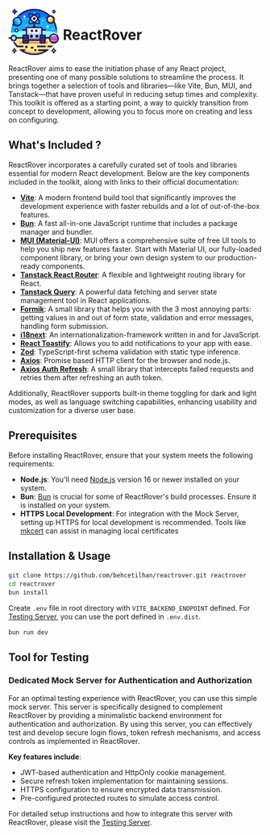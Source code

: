 

<div style="display: flex; gap: 8px">
 <img src="/public/rrLogo.png" alt="ReactRover Logo" width=100>

# ReactRover
</div>

ReactRover aims to ease the initiation phase of any React project, presenting one of many possible solutions to streamline the process. It brings together a selection of tools and libraries—like Vite, Bun, MUI, and Tanstack—that have proven useful in reducing setup times and complexity. This toolkit is offered as a starting point, a way to quickly transition from concept to development, allowing you to focus more on creating and less on configuring.


## What's Included ?

ReactRover incorporates a carefully curated set of tools and libraries essential for modern React development. Below are the key components included in the toolkit, along with links to their official documentation:

- **[Vite](https://vitejs.dev/)**: A modern frontend build tool that significantly improves the development experience with faster rebuilds and a lot of out-of-the-box features.
- **[Bun](https://bun.sh/)**: A fast all-in-one JavaScript runtime that includes a package manager and bundler.
- **[MUI (Material-UI)](https://mui.com/)**: MUI offers a comprehensive suite of free UI tools to help you ship new features faster. Start with Material UI, our fully-loaded component library, or bring your own design system to our production-ready components.
- **[Tanstack React Router](https://tanstack.com/router/latest)**: A flexible and lightweight routing library for React.
- **[Tanstack Query](https://tanstack.com/query/latest)**: A powerful data fetching and server state management tool in React applications.
- **[Formik](https://formik.org/)**: A small library that helps you with the 3 most annoying parts: getting values in and out of form state, validation and error messages, handling form submission.
- **[i18next](https://www.i18next.com/)**: An internationalization-framework written in and for JavaScript.
- **[React Toastify](https://fkhadra.github.io/react-toastify/)**: Allows you to add notifications to your app with ease.
- **[Zod](https://zod.dev/)**: TypeScript-first schema validation with static type inference.
- **[Axios](https://axios-http.com/)**: Promise based HTTP client for the browser and node.js.
- **[Axios Auth Refresh](https://www.npmjs.com/package/axios-auth-refresh)**: A small library that intercepts failed requests and retries them after refreshing an auth token.


Additionally, ReactRover supports built-in theme toggling for dark and light modes, as well as language switching capabilities, enhancing usability and customization for a diverse user base.


## Prerequisites

Before installing ReactRover, ensure that your system meets the following requirements:
- **Node.js**: You'll need [Node.js](https://nodejs.org/) version 16 or newer installed on your system.
- **Bun**: [Bun](https://bun.sh/) is crucial for some of ReactRover's build processes. Ensure it is installed on your system.
- **HTTPS Local Development**: For integration with the Mock Server, setting up HTTPS for local development is recommended. Tools like [mkcert](https://github.com/FiloSottile/mkcert) can assist in managing local certificates

## Installation & Usage

```sh
git clone https://github.com/behcetilhan/reactrover.git reactrover
cd reactrover
bun install
```

Create `.env` file in root directory with `VITE_BACKEND_ENDPOINT` defined. For [Testing Server](https://github.com/behcetilhan/mock-auth), you can use the port defined in `.env.dist`. 

```sh
bun run dev
```

## Tool for Testing

### Dedicated Mock Server for Authentication and Authorization

For an optimal testing experience with ReactRover, you can use this simple mock server. This server is specifically designed to complement ReactRover by providing a minimalistic backend environment for authentication and authorization. By using this server, you can effectively test and develop secure login flows, token refresh mechanisms, and access controls as implemented in ReactRover.

**Key features include**:
- JWT-based authentication and HttpOnly cookie management.
- Secure refresh token implementation for maintaining sessions.
- HTTPS configuration to ensure encrypted data transmission.
- Pre-configured protected routes to simulate access control.

For detailed setup instructions and how to integrate this server with ReactRover, please visit the [Testing Server](https://github.com/behcetilhan/mock-auth).
